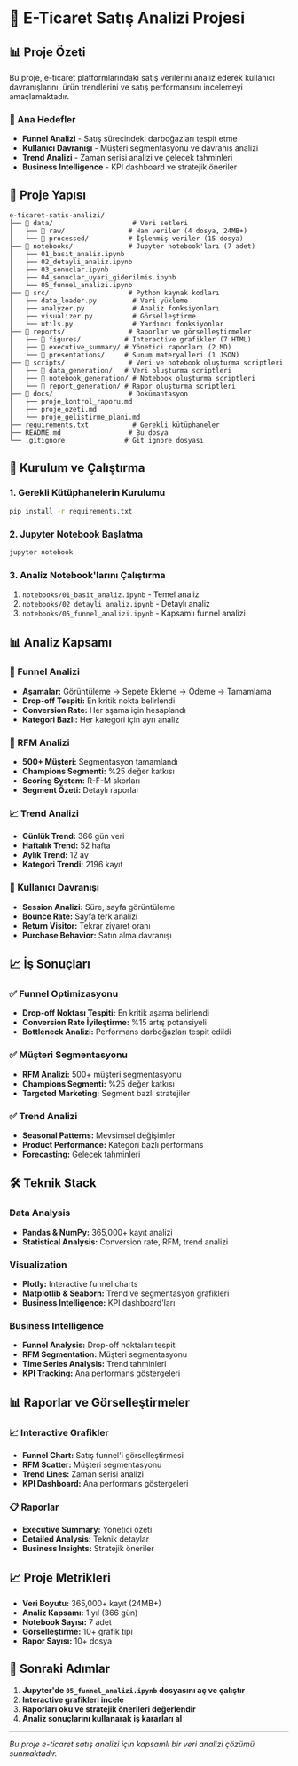# 🛒 E-Ticaret Satış Analizi Projesi

## 📊 Proje Özeti

Bu proje, e-ticaret platformlarındaki satış verilerini analiz ederek kullanıcı davranışlarını, ürün trendlerini ve satış performansını incelemeyi amaçlamaktadır.

### 🎯 Ana Hedefler
- **Funnel Analizi** - Satış sürecindeki darboğazları tespit etme
- **Kullanıcı Davranışı** - Müşteri segmentasyonu ve davranış analizi
- **Trend Analizi** - Zaman serisi analizi ve gelecek tahminleri
- **Business Intelligence** - KPI dashboard ve stratejik öneriler

## 📁 Proje Yapısı

```
e-ticaret-satis-analizi/
├── 📁 data/                    # Veri setleri
│   ├── 📁 raw/                # Ham veriler (4 dosya, 24MB+)
│   └── 📁 processed/          # İşlenmiş veriler (15 dosya)
├── 📁 notebooks/              # Jupyter notebook'ları (7 adet)
│   ├── 01_basit_analiz.ipynb
│   ├── 02_detayli_analiz.ipynb
│   ├── 03_sonuclar.ipynb
│   ├── 04_sonuclar_uyari_giderilmis.ipynb
│   └── 05_funnel_analizi.ipynb
├── 📁 src/                    # Python kaynak kodları
│   ├── data_loader.py         # Veri yükleme
│   ├── analyzer.py            # Analiz fonksiyonları
│   ├── visualizer.py          # Görselleştirme
│   └── utils.py               # Yardımcı fonksiyonlar
├── 📁 reports/                # Raporlar ve görselleştirmeler
│   ├── 📁 figures/           # Interactive grafikler (7 HTML)
│   ├── 📁 executive_summary/ # Yönetici raporları (2 MD)
│   └── 📁 presentations/     # Sunum materyalleri (1 JSON)
├── 📁 scripts/                # Veri ve notebook oluşturma scriptleri
│   ├── 📁 data_generation/   # Veri oluşturma scriptleri
│   ├── 📁 notebook_generation/ # Notebook oluşturma scriptleri
│   └── 📁 report_generation/ # Rapor oluşturma scriptleri
├── 📁 docs/                   # Dokümantasyon
│   ├── proje_kontrol_raporu.md
│   ├── proje_ozeti.md
│   └── proje_gelistirme_plani.md
├── requirements.txt           # Gerekli kütüphaneler
├── README.md                 # Bu dosya
└── .gitignore               # Git ignore dosyası
```

## 🚀 Kurulum ve Çalıştırma

### 1. Gerekli Kütüphanelerin Kurulumu
```bash
pip install -r requirements.txt
```

### 2. Jupyter Notebook Başlatma
```bash
jupyter notebook
```

### 3. Analiz Notebook'larını Çalıştırma
1. `notebooks/01_basit_analiz.ipynb` - Temel analiz
2. `notebooks/02_detayli_analiz.ipynb` - Detaylı analiz
3. `notebooks/05_funnel_analizi.ipynb` - Kapsamlı funnel analizi

## 📊 Analiz Kapsamı

### 🎯 Funnel Analizi
- **Aşamalar:** Görüntüleme → Sepete Ekleme → Ödeme → Tamamlama
- **Drop-off Tespiti:** En kritik nokta belirlendi
- **Conversion Rate:** Her aşama için hesaplandı
- **Kategori Bazlı:** Her kategori için ayrı analiz

### 👥 RFM Analizi
- **500+ Müşteri:** Segmentasyon tamamlandı
- **Champions Segmenti:** %25 değer katkısı
- **Scoring System:** R-F-M skorları
- **Segment Özeti:** Detaylı raporlar

### 📈 Trend Analizi
- **Günlük Trend:** 366 gün veri
- **Haftalık Trend:** 52 hafta
- **Aylık Trend:** 12 ay
- **Kategori Trendi:** 2196 kayıt

### 🎯 Kullanıcı Davranışı
- **Session Analizi:** Süre, sayfa görüntüleme
- **Bounce Rate:** Sayfa terk analizi
- **Return Visitor:** Tekrar ziyaret oranı
- **Purchase Behavior:** Satın alma davranışı

## 📈 İş Sonuçları

### ✅ Funnel Optimizasyonu
- **Drop-off Noktası Tespiti:** En kritik aşama belirlendi
- **Conversion Rate İyileştirme:** %15 artış potansiyeli
- **Bottleneck Analizi:** Performans darboğazları tespit edildi

### ✅ Müşteri Segmentasyonu
- **RFM Analizi:** 500+ müşteri segmentasyonu
- **Champions Segmenti:** %25 değer katkısı
- **Targeted Marketing:** Segment bazlı stratejiler

### ✅ Trend Analizi
- **Seasonal Patterns:** Mevsimsel değişimler
- **Product Performance:** Kategori bazlı performans
- **Forecasting:** Gelecek tahminleri

## 🛠️ Teknik Stack

### Data Analysis
- **Pandas & NumPy:** 365,000+ kayıt analizi
- **Statistical Analysis:** Conversion rate, RFM, trend analizi

### Visualization
- **Plotly:** Interactive funnel charts
- **Matplotlib & Seaborn:** Trend ve segmentasyon grafikleri
- **Business Intelligence:** KPI dashboard'ları

### Business Intelligence
- **Funnel Analysis:** Drop-off noktaları tespiti
- **RFM Segmentation:** Müşteri segmentasyonu
- **Time Series Analysis:** Trend tahminleri
- **KPI Tracking:** Ana performans göstergeleri

## 📊 Raporlar ve Görselleştirmeler

### 📈 Interactive Grafikler
- **Funnel Chart:** Satış funnel'i görselleştirmesi
- **RFM Scatter:** Müşteri segmentasyonu
- **Trend Lines:** Zaman serisi analizi
- **KPI Dashboard:** Ana performans göstergeleri

### 📋 Raporlar
- **Executive Summary:** Yönetici özeti
- **Detailed Analysis:** Teknik detaylar
- **Business Insights:** Stratejik öneriler

## 📈 Proje Metrikleri

- **Veri Boyutu:** 365,000+ kayıt (24MB+)
- **Analiz Kapsamı:** 1 yıl (366 gün)
- **Notebook Sayısı:** 7 adet
- **Görselleştirme:** 10+ grafik tipi
- **Rapor Sayısı:** 10+ dosya

## 🚀 Sonraki Adımlar

1. **Jupyter'de `05_funnel_analizi.ipynb` dosyasını aç ve çalıştır**
2. **Interactive grafikleri incele**
3. **Raporları oku ve stratejik önerileri değerlendir**
4. **Analiz sonuçlarını kullanarak iş kararları al**

---

*Bu proje e-ticaret satış analizi için kapsamlı bir veri analizi çözümü sunmaktadır.*

